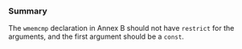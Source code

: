 ### Summary

The `wmemcmp` declaration in Annex B should not have `restrict` for the
arguments, and the first argument should be a `const`.

